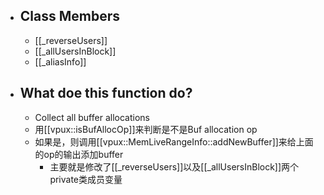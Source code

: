 - ## Class Members
	- [[_reverseUsers]]
	- [[_allUsersInBlock]]
	- [[_aliasInfo]]
- ## What doe this function do?
	- Collect all buffer allocations
	- 用[[vpux::isBufAllocOp]]来判断是不是Buf allocation op
	- 如果是，则调用[[vpux::MemLiveRangeInfo::addNewBuffer]]来给上面的op的输出添加buffer
		- 主要就是修改了[[_reverseUsers]]以及[[_allUsersInBlock]]两个private类成员变量